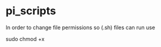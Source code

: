 # pi_scripts

In order to change file permissions so (.sh) files can run use

sudo chmod +x <filename>
